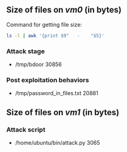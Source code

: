 ## Size of files on *vm0* (in bytes)

Command for getting file size:

```bash
ls -l | awk '{print $9"   -    "$5}'
```


### Attack stage

* /tmp/bdoor 30856


### Post exploitation behaviors

* /tmp/password_in_files.txt 20881



## Size of files on *vm1* (in bytes)

### Attack script

* /home/ubuntu/bin/attack.py 3065